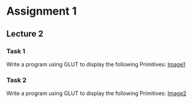 # Assignment 1
## Lecture 2
### Task 1
Write a program using GLUT to display the following Primitives:
[Image1](..\..\images\Lec2_Assignment_1_1.jpg)
### Task 2
Write a program using GLUT to display the following Primitives:
[Image2](images\Lec2_Assignment_1_2.jpg)